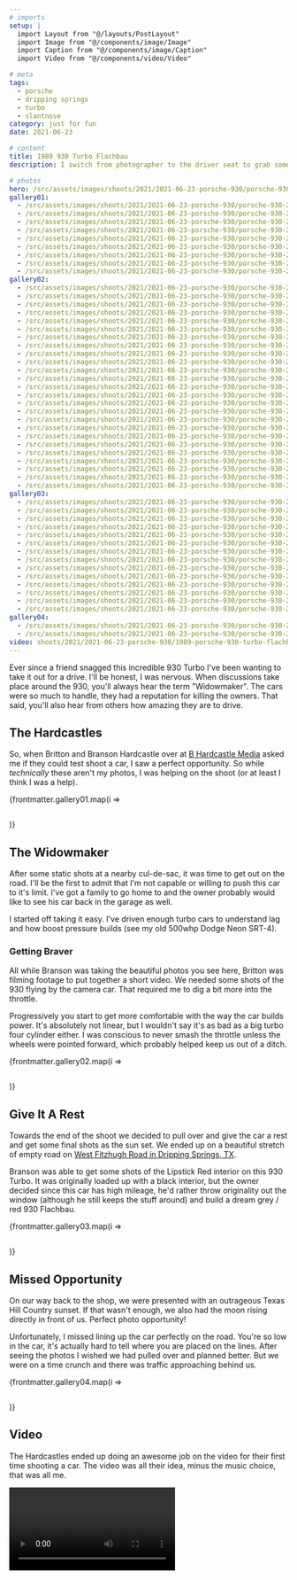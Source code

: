 ```yaml
---
# imports
setup: |
  import Layout from "@/layouts/PostLayout"
  import Image from "@/components/image/Image"
  import Caption from "@/components/image/Caption"
  import Video from "@/components/video/Video"

# meta
tags:
  - porsche
  - dripping springs
  - turbo
  - slantnose
category: just for fun
date: 2021-06-23

# content
title: 1989 930 Turbo Flachbau
description: I switch from photographer to the driver seat to grab some rolling shots of a Porsche 930 Turbo.

# photos
hero: /src/assets/images/shoots/2021/2021-06-23-porsche-930/porsche-930-2021_043.jpg
gallery01:
  - /src/assets/images/shoots/2021/2021-06-23-porsche-930/porsche-930-2021_001.jpg
  - /src/assets/images/shoots/2021/2021-06-23-porsche-930/porsche-930-2021_002.jpg
  - /src/assets/images/shoots/2021/2021-06-23-porsche-930/porsche-930-2021_003.jpg
  - /src/assets/images/shoots/2021/2021-06-23-porsche-930/porsche-930-2021_004.jpg
  - /src/assets/images/shoots/2021/2021-06-23-porsche-930/porsche-930-2021_040.jpg
  - /src/assets/images/shoots/2021/2021-06-23-porsche-930/porsche-930-2021_041.jpg
  - /src/assets/images/shoots/2021/2021-06-23-porsche-930/porsche-930-2021_042.jpg
  - /src/assets/images/shoots/2021/2021-06-23-porsche-930/porsche-930-2021_043.jpg
  - /src/assets/images/shoots/2021/2021-06-23-porsche-930/porsche-930-2021_044.jpg
gallery02:
  - /src/assets/images/shoots/2021/2021-06-23-porsche-930/porsche-930-2021_005.jpg
  - /src/assets/images/shoots/2021/2021-06-23-porsche-930/porsche-930-2021_006.jpg
  - /src/assets/images/shoots/2021/2021-06-23-porsche-930/porsche-930-2021_007.jpg
  - /src/assets/images/shoots/2021/2021-06-23-porsche-930/porsche-930-2021_008.jpg
  - /src/assets/images/shoots/2021/2021-06-23-porsche-930/porsche-930-2021_009.jpg
  - /src/assets/images/shoots/2021/2021-06-23-porsche-930/porsche-930-2021_010.jpg
  - /src/assets/images/shoots/2021/2021-06-23-porsche-930/porsche-930-2021_011.jpg
  - /src/assets/images/shoots/2021/2021-06-23-porsche-930/porsche-930-2021_012.jpg
  - /src/assets/images/shoots/2021/2021-06-23-porsche-930/porsche-930-2021_013.jpg
  - /src/assets/images/shoots/2021/2021-06-23-porsche-930/porsche-930-2021_014.jpg
  - /src/assets/images/shoots/2021/2021-06-23-porsche-930/porsche-930-2021_015.jpg
  - /src/assets/images/shoots/2021/2021-06-23-porsche-930/porsche-930-2021_016.jpg
  - /src/assets/images/shoots/2021/2021-06-23-porsche-930/porsche-930-2021_017.jpg
  - /src/assets/images/shoots/2021/2021-06-23-porsche-930/porsche-930-2021_018.jpg
  - /src/assets/images/shoots/2021/2021-06-23-porsche-930/porsche-930-2021_019.jpg
  - /src/assets/images/shoots/2021/2021-06-23-porsche-930/porsche-930-2021_020.jpg
  - /src/assets/images/shoots/2021/2021-06-23-porsche-930/porsche-930-2021_021.jpg
  - /src/assets/images/shoots/2021/2021-06-23-porsche-930/porsche-930-2021_022.jpg
  - /src/assets/images/shoots/2021/2021-06-23-porsche-930/porsche-930-2021_023.jpg
  - /src/assets/images/shoots/2021/2021-06-23-porsche-930/porsche-930-2021_024.jpg
  - /src/assets/images/shoots/2021/2021-06-23-porsche-930/porsche-930-2021_025.jpg
  - /src/assets/images/shoots/2021/2021-06-23-porsche-930/porsche-930-2021_026.jpg
  - /src/assets/images/shoots/2021/2021-06-23-porsche-930/porsche-930-2021_027.jpg
  - /src/assets/images/shoots/2021/2021-06-23-porsche-930/porsche-930-2021_028.jpg
  - /src/assets/images/shoots/2021/2021-06-23-porsche-930/porsche-930-2021_029.jpg
gallery03:
  - /src/assets/images/shoots/2021/2021-06-23-porsche-930/porsche-930-2021_030.jpg
  - /src/assets/images/shoots/2021/2021-06-23-porsche-930/porsche-930-2021_031.jpg
  - /src/assets/images/shoots/2021/2021-06-23-porsche-930/porsche-930-2021_032.jpg
  - /src/assets/images/shoots/2021/2021-06-23-porsche-930/porsche-930-2021_033.jpg
  - /src/assets/images/shoots/2021/2021-06-23-porsche-930/porsche-930-2021_034.jpg
  - /src/assets/images/shoots/2021/2021-06-23-porsche-930/porsche-930-2021_035.jpg
  - /src/assets/images/shoots/2021/2021-06-23-porsche-930/porsche-930-2021_036.jpg
  - /src/assets/images/shoots/2021/2021-06-23-porsche-930/porsche-930-2021_037.jpg
  - /src/assets/images/shoots/2021/2021-06-23-porsche-930/porsche-930-2021_038.jpg
  - /src/assets/images/shoots/2021/2021-06-23-porsche-930/porsche-930-2021_039.jpg
  - /src/assets/images/shoots/2021/2021-06-23-porsche-930/porsche-930-2021_045.jpg
  - /src/assets/images/shoots/2021/2021-06-23-porsche-930/porsche-930-2021_046.jpg
  - /src/assets/images/shoots/2021/2021-06-23-porsche-930/porsche-930-2021_047.jpg
  - /src/assets/images/shoots/2021/2021-06-23-porsche-930/porsche-930-2021_048.jpg
gallery04:
  - /src/assets/images/shoots/2021/2021-06-23-porsche-930/porsche-930-2021_049.jpg
  - /src/assets/images/shoots/2021/2021-06-23-porsche-930/porsche-930-2021_050.jpg
video: shoots/2021/2021-06-23-porsche-930/1989-porsche-930-turbo-flachbau.mp4
---
```


Ever since a friend snagged this incredible 930 Turbo I've been wanting to take it out for a drive. I'll be honest, I was nervous. When discussions take place around the 930, you'll always hear the term "Widowmaker". The cars were so much to handle, they had a reputation for killing the owners. That said, you'll also hear from others how amazing they are to drive.

## The Hardcastles

So, when Britton and Branson Hardcastle over at [B Hardcastle Media](https://www.bhardcastle.com/) asked me if they could test shoot a car, I saw a perfect opportunity. So while _technically_ these aren't my photos, I was helping on the shoot (or at least I think I was a help).

<div>
    {frontmatter.gallery01.map(i =>
        <figure>
            <picture>
                <Image file={i} />
            </picture>
            <Caption file={i} showMeta={true}>
        </figure>
    )}
</div>

## The Widowmaker

After some static shots at a nearby cul-de-sac, it was time to get out on the road. I'll be the first to admit that I'm not capable or willing to push this car to it's limit. I've got a family to go home to and the owner probably would like to see his car back in the garage as well.

I started off taking it easy. I've driven enough turbo cars to understand lag and how boost pressure builds (see my old 500whp Dodge Neon SRT-4).

### Getting Braver

All while Branson was taking the beautiful photos you see here, Britton was filming footage to put together a short video. We needed some shots of the 930 flying by the camera car. That required me to dig a bit more into the throttle.

Progressively you start to get more comfortable with the way the car builds power. It's absolutely not linear, but I wouldn't say it's as bad as a big turbo four cylinder either. I was conscious to never smash the throttle unless the wheels were pointed forward, which probably helped keep us out of a ditch.

<div>
    {frontmatter.gallery02.map(i =>
        <figure>
            <picture>
                <Image file={i} />
            </picture>
            <Caption file={i} showMeta={true} />
        </figure>
    )}
</div>

## Give It A Rest

Towards the end of the shoot we decided to pull over and give the car a rest and get some final shots as the sun set. We ended up on a beautiful stretch of empty road on [West Fitzhugh Road in Dripping Springs, TX](https://goo.gl/maps/tA78JHiVg4dXSwHp8).

Branson was able to get some shots of the Lipstick Red interior on this 930 Turbo. It was originally loaded up with a black interior, but the owner decided since this car has high mileage, he'd rather throw originality out the window (although he still keeps the stuff around) and build a dream grey / red 930 Flachbau.

<div>
    {frontmatter.gallery03.map(i =>
        <figure>
            <picture>
                <Image file={i} />
            </picture>
            <Caption file={i} showMeta={true}>
        </figure>
    )}
</div>

## Missed Opportunity

On our way back to the shop, we were presented with an outrageous Texas Hill Country sunset. If that wasn't enough, we also had the moon rising directly in front of us. Perfect photo opportunity!

Unfortunately, I missed lining up the car perfectly on the road. You're so low in the car, it's actually hard to tell where you are placed on the lines. After seeing the photos I wished we had pulled over and planned better. But we were on a time crunch and there was traffic approaching behind us.

<div>
    {frontmatter.gallery04.map(i =>
        <figure>
            <picture>
                <Image file={i} />
            </picture>
            <Caption file={i} showMeta={true}>
        </figure>
    )}
</div>

## Video

The Hardcastles ended up doing an awesome job on the video for their first time shooting a car. The video was all their idea, minus the music choice, that was all me.

<Video file={frontmatter.video} />

## Conclusion

I've had plenty of opportunities to drive 60's and 70's air cooled Porsches. I really do enjoy them. As good as they are, this car is just perfection. I love the styling, the widebody and the drama of the turbo flat-6.
